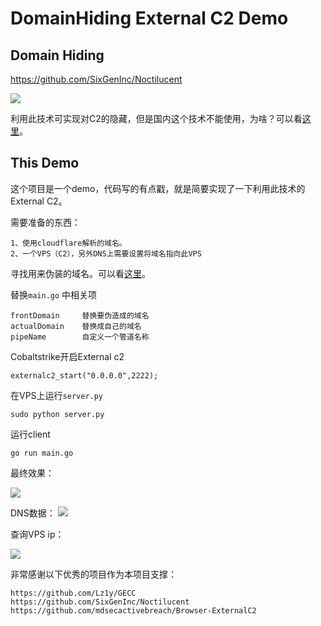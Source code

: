 # DomainHiding External C2 Demo

## Domain Hiding

https://github.com/SixGenInc/Noctilucent

![](https://blogpics-1251691280.file.myqcloud.com/imgs/20201027105320.png)

利用此技术可实现对C2的隐藏，但是国内这个技术不能使用，为啥？可以看[这里](https://geneva.cs.umd.edu/posts/china-censors-esni/esni/)。


## This Demo
这个项目是一个demo，代码写的有点戳，就是简要实现了一下利用此技术的External C2。

需要准备的东西：
```
1、使用cloudflare解析的域名。
2、一个VPS（C2），另外DNS上需要设置将域名指向此VPS
```

寻找用来伪装的域名。可以看[这里](https://github.com/SixGenInc/Noctilucent/tree/master/findfronts)。

替换`main.go` 中相关项
```
frontDomain     替换要伪造成的域名
actualDomain    替换成自己的域名
pipeName        自定义一个管道名称
```

Cobaltstrike开启External c2
```
externalc2_start("0.0.0.0",2222);
```

在VPS上运行`server.py`

```
sudo python server.py
```

运行client
```
go run main.go
```

最终效果：

![](https://blogpics-1251691280.file.myqcloud.com/imgs/20201027112014.png)

DNS数据：
![](https://blogpics-1251691280.file.myqcloud.com/imgs/20201027112152.png)

查询VPS ip：

![](https://blogpics-1251691280.file.myqcloud.com/imgs/20201027112245.png)


非常感谢以下优秀的项目作为本项目支撑：
```
https://github.com/Lz1y/GECC
https://github.com/SixGenInc/Noctilucent
https://github.com/mdsecactivebreach/Browser-ExternalC2
```